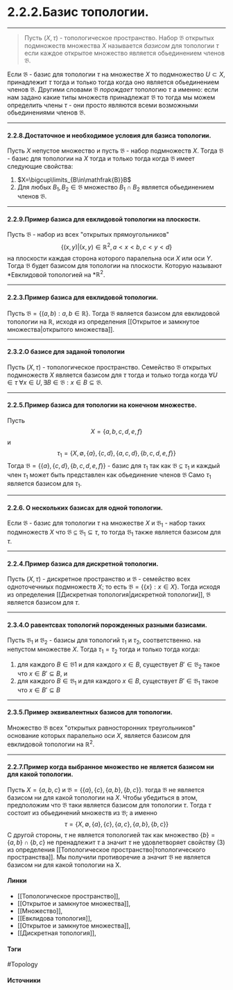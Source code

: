 # 2.2.2.Базис топологии.
***
>Пусть $(X,\tau)$ - топологическое пространство. Набор $\mathfrak{B}$ открытых подмножеств множества $X$ называется *базисом* для топологии $\tau$ если каждое открытое множество является обьединением членов $\mathfrak{B}$.

Если $\mathfrak{B}$ - базис для топологии $\tau$ на множестве $X$ то подмножество $U\subset X$, принадлежит $\tau$ тогда и только тогда когда оно является обьединением членов $\mathfrak{B}$. Другими словами $\mathfrak{B}$ *порождает* топологию $\tau$ а именно: если нам задано какие типы множеств принадлежат $\mathfrak{B}$ то тогда мы можем определить члены $\tau$ - они просто являются всеми возможными обьединениями членов $\mathfrak{B}$.
***
#### 2.2.8.Достаточное и необходимое условия для базиса топологии.
Пусть $X$ непустое множество и пусть $\mathfrak{B}$ - набор подмножеств $X$. Тогда $\mathfrak{B}$ - базис для топологии на $X$ тогда и только тогда когда $\mathfrak{B}$ имеет следующие свойства:
1. $X=\bigcup\limits_{B\in\mathfrak{B}}B$ 
2. Для любых $B_1,B_2\in\mathfrak{B}$ множество $B_{1}\cap B_2$ является обьединением членов $\mathfrak{B}$.
***
#### 2.2.9.Пример базиса для евклидовой топологии на плоскости.
Пусть $\mathfrak{B}$ - набор из всех "открытых прямоугольников" 
$$\{(x,y)|(x,y)\in\mathbb{R}^2,a<x<b,c<y<d\}$$ на плоскости каждая сторона которого паралельна оси $X$ или оси $Y$.
Тогда $\mathfrak{B}$ будет базисом для топологии на плоскости. Которую называют *Евклидовой топологией на *$\mathbb{R}^2$.
***

#### 2.2.3.Пример базиса для евклидовой топологии.
Пусть $\mathfrak{B}=\{(a,b):a,b\in\mathbb{R}\}$. Тогда $\mathfrak{B}$ является базисом для евклидовой топологии на $\mathbb{R}$, исходя из определения [[Открытое и замкнутое множества|открытого множества]].
***
#### 2.3.2.О базисе для заданой топологии
Пусть $(X,\tau)$ - топологическое пространство. Семейство $\mathfrak{B}$ открытых подмножеств $X$ является базисом для $\tau$ тогда и только тогда когда $\forall U\in\tau$ $\forall x\in U,\exists B\in\mathfrak{B}:x\in B\subseteq\mathfrak{B}$.
***
#### 2.2.5.Пример базиса для топологии на конечном множестве.
Пусть $$X=\{a,b,c,d,e,f\}$$ и 
$$\tau_1=\{X,\emptyset,\{a\},\{c,d\},\{a,c,d\},\{b,c,d,e,f\}\}$$ 
Тогда $\mathfrak{B}=\{\{a\},\{c,d\},\{b,c,d,e,f\}\}$ - базис для $\tau_1$ так как $\mathfrak{B}\subseteq\tau_1$ и каждый член $\tau_1$ может быть представлен как обьединение членов $\mathfrak{B}$
Само $\tau_1$ является базисом для $\tau_1$.
***
#### 2.2.6. О нескольких базисах для одной топологии.
Если $\mathfrak{B}$ - базис для топологии $\tau$ на множестве $X$ и $\mathfrak{B}_1$ - набор таких подмножеств $X$ что $\mathfrak{B}\subseteq\mathfrak{B}_1\subseteq\tau$, то тогда $\mathfrak{B}_1$ также является базисом для $\tau$.
***
#### 2.2.4.Пример базиса для дискретной топологии.
Пусть $(X,\tau)$ - дискретное пространство и $\mathfrak{B}$ - семейство всех одноточечниых подмножеств $X$; то есть $\mathfrak{B}=\{\{x\}:x\in X\}$. Тогда исходя из определения [[Дискретная топология|дискретной топологии]], $\mathfrak{B}$ является базисом для $\tau$.
***
#### 2.3.4.О равентсвах топологий порожденных разными базисами.
Пусть $\mathfrak{B}_1$ и $\mathfrak{B}_2$ - базисы для топологий $\tau_1$ и $\tau_2$, соответственно. на непустом множестве $X$. Тогда $\tau_1=\tau_2$ тогда и только тогда когда:
1. для каждого $B\in\mathfrak{B}1$ и для каждого $x\in B$, существует $B'\in\mathfrak{B}_2$ такое что $x\in B'\subseteq B$, и
2. для каждого $B\in\mathfrak{B}_1$ и для каждого $x\in B$, существует $B'\in\mathfrak{B}_1$ такое что $x\in B'\subseteq B$
***
#### 2.3.5.Пример эквивалентных базисов для топологии.
Множество $\mathfrak{B}$ всех "открытых равносторонних треугольников" основание которых паралельно оси $X$, является базисом для евклидовой топологии на $\mathbb{R}^2$.
***
#### 2.2.7.Пример когда выбранное множество не является базисом ни для какой топологии.
Пусть $X=\{a,b,c\}$ и $\mathfrak{B}=\{\{a\},\{c\},\{a,b\},\{b,c\}\}$. тогда $\mathfrak{B}$ не является базисом ни для какой топологии на $X$. Чтобы убедиться в этом, предположим что $\mathfrak{B}$ таки является базисом для топологии $\tau$. Тогда $\tau$ состоит из обьединений множеств из $\mathfrak{B}$; а именно 
$$
\tau=\{X,\emptyset,\{a\},\{c\},\{a,c\},\{a,b\},\{b,c\}\}
$$
С другой стороны, $\tau$ не является топологией так как множество $\{b\}=\{a,b\}\cap\{b,c\}$ не пренадлежит $\tau$ а значит $\tau$ не удовлетворяет свойству (3) из определения [[Топологическое пространство|топологического пространства]]. Мы получили противоречие а значит $\mathfrak{B}$ не является базисом ни для какой топологии на X.

#### Линки
- [[Топологическое пространство]],
- [[Открытое и замкнутое множества]],
- [[Множество]],
- [[Евклидова топология]],
- [[Открытое и замкнутое множества]],
- [[Дискретная топология]],
#### Тэги
 #Topology 
#### Источники

